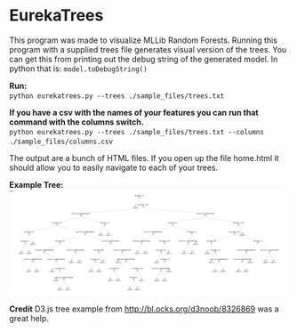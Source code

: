 EurekaTrees
==============

This program was made to visualize MLLib Random Forests. Running this program with a supplied trees file generates 
visual version of the trees. You can get this from printing out the debug string of the generated model. In python that is:
`model.toDebugString()`

**Run:**<br>
`python eurekatrees.py --trees ./sample_files/trees.txt`

**If you have a csv with the names of your features you can run that command with the columns switch.**<br>
`python eurekatrees.py --trees ./sample_files/trees.txt --columns ./sample_files/columns.csv`

The output are a bunch of HTML files. If you open up the file home.html it should allow you to easily 
navigate to each of your trees.

**Example Tree:**
![Example Tree](ExampleTree.png)

**Credit**
D3.js tree example from http://bl.ocks.org/d3noob/8326869 was a great help.
